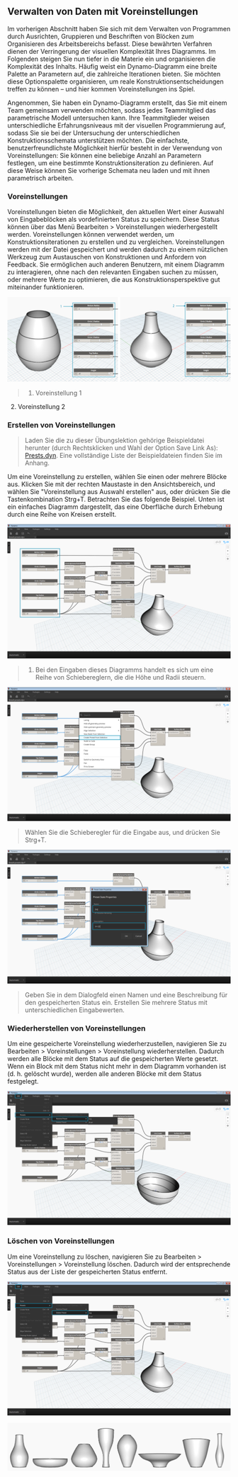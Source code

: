 

## Verwalten von Daten mit Voreinstellungen

Im vorherigen Abschnitt haben Sie sich mit dem Verwalten von Programmen durch Ausrichten, Gruppieren und Beschriften von Blöcken zum Organisieren des Arbeitsbereichs befasst. Diese bewährten Verfahren dienen der Verringerung der visuellen Komplexität Ihres Diagramms. Im Folgenden steigen Sie nun tiefer in die Materie ein und organisieren die Komplexität des Inhalts. Häufig weist ein Dynamo-Diagramm eine breite Palette an Parametern auf, die zahlreiche Iterationen bieten. Sie möchten diese Optionspalette organisieren, um reale Konstruktionsentscheidungen treffen zu können – und hier kommen Voreinstellungen ins Spiel.

Angenommen, Sie haben ein Dynamo-Diagramm erstellt, das Sie mit einem Team gemeinsam verwenden möchten, sodass jedes Teammitglied das parametrische Modell untersuchen kann. Ihre Teammitglieder weisen unterschiedliche Erfahrungsniveaus mit der visuellen Programmierung auf, sodass Sie sie bei der Untersuchung der unterschiedlichen Konstruktionsschemata unterstützen möchten. Die einfachste, benutzerfreundlichste Möglichkeit hierfür besteht in der Verwendung von Voreinstellungen: Sie können eine beliebige Anzahl an Parametern festlegen, um eine bestimmte Konstruktionsiteration zu definieren. Auf diese Weise können Sie vorherige Schemata neu laden und mit ihnen parametrisch arbeiten.

### Voreinstellungen

Voreinstellungen bieten die Möglichkeit, den aktuellen Wert einer Auswahl von Eingabeblöcken als vordefinierten Status zu speichern. Diese Status können über das Menü Bearbeiten > Voreinstellungen wiederhergestellt werden. Voreinstellungen können verwendet werden, um Konstruktionsiterationen zu erstellen und zu vergleichen. Voreinstellungen werden mit der Datei gespeichert und werden dadurch zu einem nützlichen Werkzeug zum Austauschen von Konstruktionen und Anfordern von Feedback. Sie ermöglichen auch anderen Benutzern, mit einem Diagramm zu interagieren, ohne nach den relevanten Eingaben suchen zu müssen, oder mehrere Werte zu optimieren, die aus Konstruktionsperspektive gut miteinander funktionieren.

![](images/3-5/presetsA.png)

> 1. Voreinstellung 1
2. Voreinstellung 2

### Erstellen von Voreinstellungen

> Laden Sie die zu dieser Übungslektion gehörige Beispieldatei herunter (durch Rechtsklicken und Wahl der Option Save Link As): [Prests.dyn](datasets/3-5/Presets.dyn). Eine vollständige Liste der Beispieldateien finden Sie im Anhang.

Um eine Voreinstellung zu erstellen, wählen Sie einen oder mehrere Blöcke aus. Klicken Sie mit der rechten Maustaste in den Ansichtsbereich, und wählen Sie "Voreinstellung aus Auswahl erstellen" aus, oder drücken Sie die Tastenkombination Strg+T. Betrachten Sie das folgende Beispiel. Unten ist ein einfaches Diagramm dargestellt, das eine Oberfläche durch Erhebung durch eine Reihe von Kreisen erstellt.

![Erstellen einer Voreinstellung](images/3-5/presetsB.png)

> 1. Bei den Eingaben dieses Diagramms handelt es sich um eine Reihe von Schiebereglern, die die Höhe und Radii steuern.

![Erstellen einer Voreinstellung](images/3-5/presetsC.png)

> Wählen Sie die Schieberegler für die Eingabe aus, und drücken Sie Strg+T.

![Erstellen einer Voreinstellung](images/3-5/presetsD.png)

> Geben Sie in dem Dialogfeld einen Namen und eine Beschreibung für den gespeicherten Status ein. Erstellen Sie mehrere Status mit unterschiedlichen Eingabewerten.

### Wiederherstellen von Voreinstellungen

Um eine gespeicherte Voreinstellung wiederherzustellen, navigieren Sie zu Bearbeiten > Voreinstellungen > Voreinstellung wiederherstellen. Dadurch werden alle Blöcke mit dem Status auf die gespeicherten Werte gesetzt. Wenn ein Block mit dem Status nicht mehr in dem Diagramm vorhanden ist (d. h. gelöscht wurde), werden alle anderen Blöcke mit dem Status festgelegt.

![Wiederherstellen von Voreinstellungen](images/3-5/presetsE.png)

### Löschen von Voreinstellungen

Um eine Voreinstellung zu löschen, navigieren Sie zu Bearbeiten > Voreinstellungen > Voreinstellung löschen. Dadurch wird der entsprechende Status aus der Liste der gespeicherten Status entfernt.

![Löschen von Voreinstellungen](images/3-5/presetsF.png)

![](images/3-5/presets07.png)

